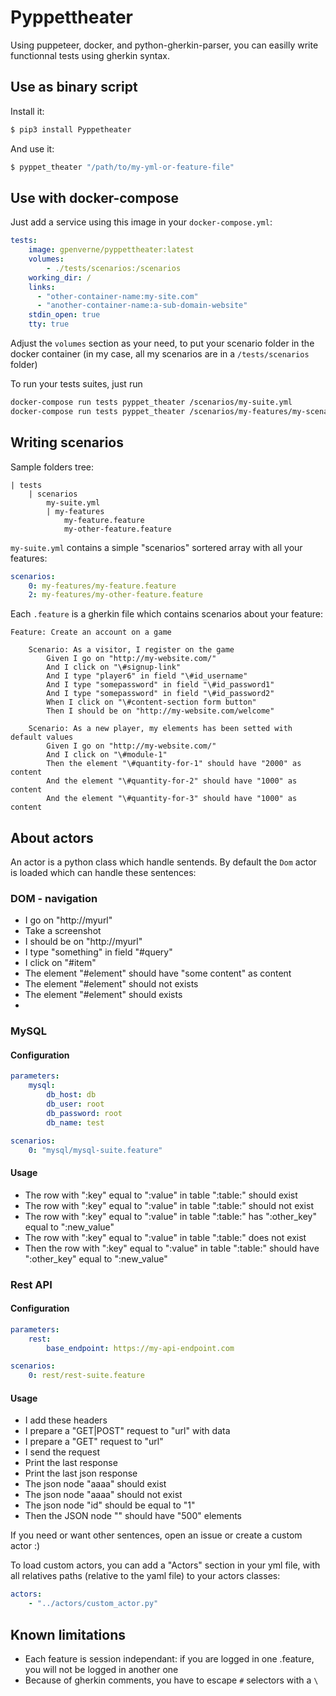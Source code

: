 # Pyppettheater

Using puppeteer, docker, and python-gherkin-parser, you can easilly write functionnal tests using gherkin syntax.

## Use as binary script
Install it:
```bash
$ pip3 install Pyppetheater
```

And use it:
```bash
$ pyppet_theater "/path/to/my-yml-or-feature-file"
```

## Use with docker-compose
Just add a service using this image in your ``docker-compose.yml``:
```yaml
tests:
    image: gpenverne/pyppettheater:latest
    volumes:
        - ./tests/scenarios:/scenarios
    working_dir: /
    links:
      - "other-container-name:my-site.com"
      - "another-container-name:a-sub-domain-website"
    stdin_open: true
    tty: true
```
Adjust the ``volumes`` section as your need, to put your scenario folder in the docker container (in my case, all my scenarios are in a ``/tests/scenarios`` folder)

To run your tests suites, just run
```bash
docker-compose run tests pyppet_theater /scenarios/my-suite.yml
docker-compose run tests pyppet_theater /scenarios/my-features/my-scenario.feature
```

## Writing scenarios
Sample folders tree:
```
| tests
	| scenarios
		my-suite.yml
		| my-features
			my-feature.feature
			my-other-feature.feature
```

``my-suite.yml`` contains a simple "scenarios" sortered array with all your features:
```yaml
scenarios:
    0: my-features/my-feature.feature
    2: my-features/my-other-feature.feature
```
Each ``.feature`` is a gherkin file which contains scenarios about your feature:
```gherkin
Feature: Create an account on a game

	Scenario: As a visitor, I register on the game
		Given I go on "http://my-website.com/"
		And I click on "\#signup-link"
		And I type "player6" in field "\#id_username"
		And I type "somepassword" in field "\#id_password1"
		And I type "somepassword" in field "\#id_password2"
		When I click on "\#content-section form button"
		Then I should be on "http://my-website.com/welcome"

	Scenario: As a new player, my elements has been setted with default values
		Given I go on "http://my-website.com/"
		And I click on "\#module-1"
		Then the element "\#quantity-for-1" should have "2000" as content
		And the element "\#quantity-for-2" should have "1000" as content
		And the element "\#quantity-for-3" should have "1000" as content
```

## About actors
An actor is a python class which handle sentends. By default the ``Dom`` actor is loaded which can handle these sentences:

### DOM - navigation
- I go on "http://myurl"
- Take a screenshot
- I should be on "http://myurl"
- I type "something" in field "#query"
- I click on "#item"
- The element "#element" should have "some content" as content
- The element "#element" should not exists
- The element "#element" should exists
-
### MySQL
#### Configuration
```yaml
parameters:
    mysql:
        db_host: db
        db_user: root
        db_password: root
        db_name: test

scenarios:
    0: "mysql/mysql-suite.feature"
```
#### Usage
- The row with ":key" equal to ":value" in table ":table:" should exist
- The row with ":key" equal to ":value" in table ":table:" should not exist
- The row with ":key" equal to ":value" in table ":table:" has ":other_key" equal to ":new_value"
- The row with ":key" equal to ":value" in table ":table:" does not exist
- Then the row with ":key" equal to ":value" in table ":table:" should have ":other_key" equal to ":new_value"

### Rest API
#### Configuration
```yaml
parameters:
    rest:
        base_endpoint: https://my-api-endpoint.com

scenarios:
    0: rest/rest-suite.feature

```
#### Usage
- I add these headers
- I prepare a "GET|POST" request to "url" with data
- I prepare a "GET" request to "url"
- I send the request
- Print the last response
- Print the last json response
- The json node "aaaa" should exist
- The json node "aaaa" should not exist
- The json node "id" should be equal to "1"
- Then the JSON node "" should have "500" elements

If you need or want other sentences, open an issue or create a custom actor :)

To load custom actors, you can add a "Actors" section in your yml file, with all relatives paths (relative to the yaml file) to your actors classes:
```yaml
actors:
    - "../actors/custom_actor.py"
```

## Known limitations
- Each feature is session independant: if you are logged in one .feature, you will not be logged in another one
- Because of gherkin comments, you have to escape ``#`` selectors with a ``\``
